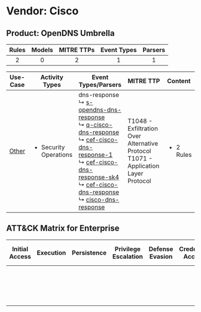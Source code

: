 Vendor: Cisco
=============
Product: OpenDNS Umbrella
-------------------------
| Rules | Models | MITRE TTPs | Event Types | Parsers |
|:-----:|:------:|:----------:|:-----------:|:-------:|
|   2   |   0    |     2      |      1      |    1    |

|               Use-Case                | Activity Types                        | Event Types/Parsers                                                                                                                                                                                                                                                                                                                                                                                                                                                                                                                 | MITRE TTP                                                                                | Content                   |
|:-------------------------------------:| ------------------------------------- | ----------------------------------------------------------------------------------------------------------------------------------------------------------------------------------------------------------------------------------------------------------------------------------------------------------------------------------------------------------------------------------------------------------------------------------------------------------------------------------------------------------------------------------- | ---------------------------------------------------------------------------------------- | ------------------------- |
| [Other](../UseCases/usecase_other.md) | <ul><li>Security Operations</li></ul> |  dns-response<br> ↳ [s-opendns-dns-response](../Parsers/parserContent_s-opendns-dns-response.md)<br> ↳ [q-cisco-dns-response](../Parsers/parserContent_q-cisco-dns-response.md)<br> ↳ [cef-cisco-dns-response-1](../Parsers/parserContent_cef-cisco-dns-response-1.md)<br> ↳ [cef-cisco-dns-response-sk4](../Parsers/parserContent_cef-cisco-dns-response-sk4.md)<br> ↳ [cef-cisco-dns-response](../Parsers/parserContent_cef-cisco-dns-response.md)<br> ↳ [cisco-dns-response](../Parsers/parserContent_cisco-dns-response.md)<br> | T1048 - Exfiltration Over Alternative Protocol<br>T1071 - Application Layer Protocol<br> | <ul><li>2 Rules</li></ul> |

ATT&CK Matrix for Enterprise
----------------------------
| Initial Access | Execution | Persistence | Privilege Escalation | Defense Evasion | Credential Access | Discovery | Lateral Movement | Collection | Command and Control                                                             | Exfiltration                                                                                | Impact |
| -------------- | --------- | ----------- | -------------------- | --------------- | ----------------- | --------- | ---------------- | ---------- | ------------------------------------------------------------------------------- | ------------------------------------------------------------------------------------------- | ------ |
|                |           |             |                      |                 |                   |           |                  |            | [Application Layer Protocol](https://attack.mitre.org/techniques/T1071)<br><br> | [Exfiltration Over Alternative Protocol](https://attack.mitre.org/techniques/T1048)<br><br> |        |